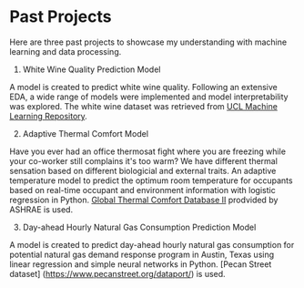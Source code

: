 # Past Projects 

Here are three past projects to showcase my understanding with machine learning and data processing. 

1. White Wine Quality Prediction Model 

A model is created to predict white wine quality. Following an extensive EDA, a wide range of models were implemented and model interpretability was explored. The white wine dataset was retrieved from [UCL Machine Learning Repository](https://archive.ics.uci.edu/ml/datasets/wine+quality). 

2. Adaptive Thermal Comfort Model 

Have you ever had an office thermosat fight where you are freezing while your co-worker still complains it's too warm? We have different thermal sensation based on different biologicial and external traits. An adaptive temperature model to predict the optimum room temperature for occupants based on real-time occupant and environment information with logistic regression in Python. [Global Thermal Comfort Database II](http://www.comfortdatabase.com) prodvided by ASHRAE is used. 

3. Day-ahead Hourly Natural Gas Consumption Prediction Model 

A model is created to predict day-ahead hourly natural gas consumption for potential natural gas demand response program in Austin, Texas using linear regression and simple neural networks in Python. [Pecan Street dataset] (https://www.pecanstreet.org/dataport/) is used. 


